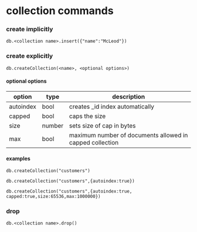 # collection commands

### create implicitly
```
db.<collection name>.insert({"name":"McLeod"})
```

### create explicitly
```
db.createCollection(<name>, <optional options>)
```

#### optional options
| option | type | description |
| --- | --- | --- |
| autoindex | bool | creates _id index automatically |
| capped | bool | caps the size |
| size | number | sets size of cap in bytes |
| max | bool | maximum number of documents allowed in capped collection |

#### examples
```
db.createCollection("customers")
```

```
db.createCollection("customers",{autoindex:true})
```

```
db.createCollection("customers",{autoindex:true, capped:true,size:65536,max:1000000})
```

### drop
```
db.<collection name>.drop()

```